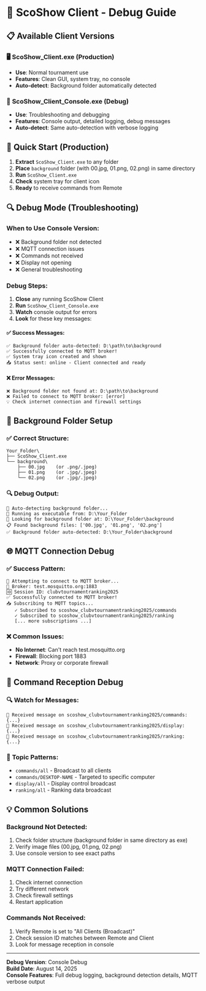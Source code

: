 # 🔧 ScoShow Client - Debug Guide

## 📋 **Available Client Versions**

### 🖥️ **ScoShow_Client.exe** (Production)
- **Use**: Normal tournament use
- **Features**: Clean GUI, system tray, no console
- **Auto-detect**: Background folder automatically detected

### 🔧 **ScoShow_Client_Console.exe** (Debug)
- **Use**: Troubleshooting and debugging
- **Features**: Console output, detailed logging, debug messages
- **Auto-detect**: Same auto-detection with verbose logging

## 🚀 **Quick Start (Production)**

1. **Extract** `ScoShow_Client.exe` to any folder
2. **Place** `background` folder (with 00.jpg, 01.png, 02.png) in same directory
3. **Run** `ScoShow_Client.exe`
4. **Check** system tray for client icon
5. **Ready** to receive commands from Remote

## 🔍 **Debug Mode (Troubleshooting)**

### When to Use Console Version:
- ❌ Background folder not detected
- ❌ MQTT connection issues  
- ❌ Commands not received
- ❌ Display not opening
- ❌ General troubleshooting

### Debug Steps:
1. **Close** any running ScoShow Client
2. **Run** `ScoShow_Client_Console.exe`
3. **Watch** console output for errors
4. **Look** for these key messages:

#### ✅ **Success Messages:**
```
✅ Background folder auto-detected: D:\path\to\background
✅ Successfully connected to MQTT broker!
✅ System tray icon created and shown
📤 Status sent: online - Client connected and ready
```

#### ❌ **Error Messages:**
```
❌ Background folder not found at: D:\path\to\background
❌ Failed to connect to MQTT broker: [error]
💡 Check internet connection and firewall settings
```

## 📂 **Background Folder Setup**

### ✅ **Correct Structure:**
```
Your_Folder\
├── ScoShow_Client.exe
└── background\
    ├── 00.jpg    (or .png/.jpeg)
    ├── 01.png    (or .jpg/.jpeg)  
    └── 02.png    (or .jpg/.jpeg)
```

### 🔍 **Debug Output:**
```
📂 Auto-detecting background folder...
🔧 Running as executable from: D:\Your_Folder
📁 Looking for background folder at: D:\Your_Folder\background
📋 Found background files: ['00.jpg', '01.png', '02.png']
✅ Background folder auto-detected: D:\Your_Folder\background
```

## 🌐 **MQTT Connection Debug**

### ✅ **Success Pattern:**
```
🔄 Attempting to connect to MQTT broker...
📡 Broker: test.mosquitto.org:1883
🆔 Session ID: clubvtournamentranking2025
✅ Successfully connected to MQTT broker!
📥 Subscribing to MQTT topics...
   ✓ Subscribed to scoshow_clubvtournamentranking2025/commands
   ✓ Subscribed to scoshow_clubvtournamentranking2025/ranking
   [... more subscriptions ...]
```

### ❌ **Common Issues:**
- **No Internet**: Can't reach test.mosquitto.org
- **Firewall**: Blocking port 1883
- **Network**: Proxy or corporate firewall

## 🎯 **Command Reception Debug**

### 🔍 **Watch for Messages:**
```
📨 Received message on scoshow_clubvtournamentranking2025/commands: {...}
📨 Received message on scoshow_clubvtournamentranking2025/display: {...}
📨 Received message on scoshow_clubvtournamentranking2025/ranking: {...}
```

### 📡 **Topic Patterns:**
- `commands/all` - Broadcast to all clients
- `commands/DESKTOP-NAME` - Targeted to specific computer
- `display/all` - Display control broadcast
- `ranking/all` - Ranking data broadcast

## 💡 **Common Solutions**

### Background Not Detected:
1. Check folder structure (background folder in same directory as exe)
2. Verify image files (00.jpg, 01.png, 02.png)
3. Use console version to see exact paths

### MQTT Connection Failed:
1. Check internet connection
2. Try different network
3. Check firewall settings
4. Restart application

### Commands Not Received:
1. Verify Remote is set to "All Clients (Broadcast)"
2. Check session ID matches between Remote and Client
3. Look for message reception in console

---
**Debug Version**: Console Debug  
**Build Date**: August 14, 2025  
**Console Features**: Full debug logging, background detection details, MQTT verbose output
